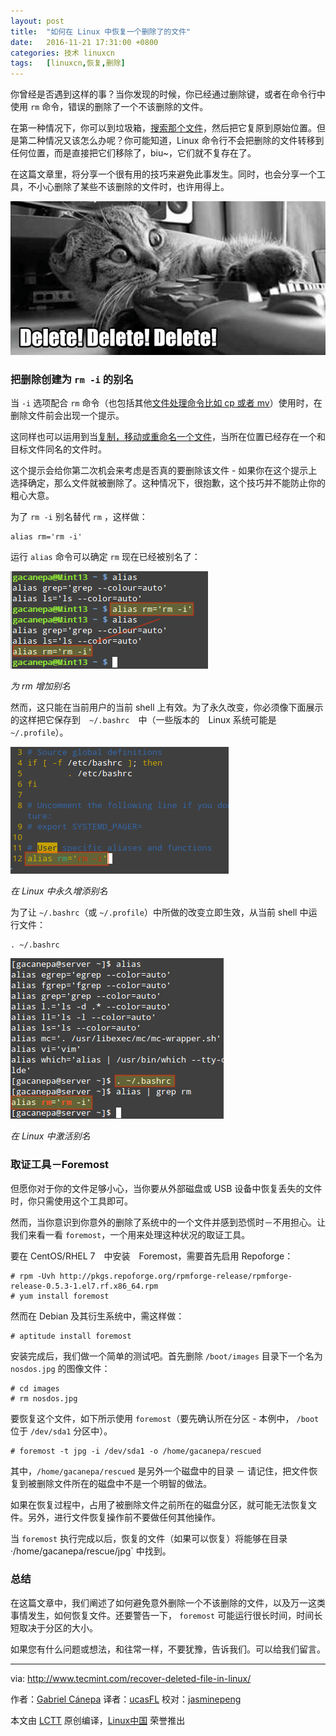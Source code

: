 ```yaml
---
layout: post
title:	"如何在 Linux 中恢复一个删除了的文件"
date:	2016-11-21 17:31:00 +0800 
categories:	技术 linuxcn 
tags:	[linuxcn,恢复,删除]
---
```



你曾经是否遇到这样的事？当你发现的时候，你已经通过删除键，或者在命令行中使用 `rm` 命令，错误的删除了一个不该删除的文件。


在第一种情况下，你可以到垃圾箱，[搜索那个文件](http://www.tecmint.com/linux-find-command-to-search-multiple-filenames-extensions/)，然后把它复原到原始位置。但是第二种情况又该怎么办呢？你可能知道，Linux 命令行不会把删除的文件转移到任何位置，而是直接把它们移除了，biu~，它们就不复存在了。


在这篇文章里，将分享一个很有用的技巧来避免此事发生。同时，也会分享一个工具，不小心删除了某些不该删除的文件时，也许用得上。


![](/Asserts/Images/album/201611/21/173028cuiyslcgwtttcffp.png)


### 把删除创建为 `rm -i` 的别名


当 `-i` 选项配合 `rm` 命令（也包括其他[文件处理命令比如 cp 或者 mv](http://www.tecmint.com/progress-monitor-check-progress-of-linux-commands/)）使用时，在删除文件前会出现一个提示。


这同样也可以运用到当[复制，移动或重命名一个文件](http://www.tecmint.com/rename-multiple-files-in-linux/)，当所在位置已经存在一个和目标文件同名的文件时。


这个提示会给你第二次机会来考虑是否真的要删除该文件 - 如果你在这个提示上选择确定，那么文件就被删除了。这种情况下，很抱歉，这个技巧并不能防止你的粗心大意。


为了 `rm -i` 别名替代 `rm` ，这样做：



```
alias rm='rm -i'

```

运行 `alias` 命令可以确定 `rm` 现在已经被别名了：


![增加 rm 别名的命令](/Asserts/Images/album/201611/21/173116rtvjzm9781fdtt1b.png)


*为 rm 增加别名*


然而，这只能在当前用户的当前 shell 上有效。为了永久改变，你必须像下面展示的这样把它保存到　`~/.bashrc`　中（一些版本的　Linux 系统可能是　`~/.profile`）。


![在 Linux 中永久增添别名](/Asserts/Images/album/201611/21/173116ov411vtdfs7m4a4u.png)


*在 Linux 中永久增添别名*


为了让 `~/.bashrc`（或 `~/.profile`）中所做的改变立即生效，从当前 shell 中运行文件：



```
. ~/.bashrc

```

![在 Linux 中激活别名](/Asserts/Images/album/201611/21/173117md1voc8siyedojzz.png)


*在 Linux 中激活别名*


### 取证工具－Foremost


但愿你对于你的文件足够小心，当你要从外部磁盘或 USB 设备中恢复丢失的文件时，你只需使用这个工具即可。


然而，当你意识到你意外的删除了系统中的一个文件并感到恐慌时－不用担心。让我们来看一看 `foremost`，一个用来处理这种状况的取证工具。


要在 CentOS/RHEL 7　中安装　Foremost，需要首先启用 Repoforge：



```
# rpm -Uvh http://pkgs.repoforge.org/rpmforge-release/rpmforge-release-0.5.3-1.el7.rf.x86_64.rpm
# yum install foremost

```

然而在 Debian 及其衍生系统中，需这样做：



```
# aptitude install foremost

```

安装完成后，我们做一个简单的测试吧。首先删除 `/boot/images` 目录下一个名为 `nosdos.jpg` 的图像文件：



```
# cd images
# rm nosdos.jpg

```

要恢复这个文件，如下所示使用 `foremost`（要先确认所在分区 - 本例中， `/boot` 位于 `/dev/sda1` 分区中）。



```
# foremost -t jpg -i /dev/sda1 -o /home/gacanepa/rescued

```

其中，`/home/gacanepa/rescued` 是另外一个磁盘中的目录 － 请记住，把文件恢复到被删除文件所在的磁盘中不是一个明智的做法。


如果在恢复过程中，占用了被删除文件之前所在的磁盘分区，就可能无法恢复文件。另外，进行文件恢复操作前不要做任何其他操作。


当 `foremost` 执行完成以后，恢复的文件（如果可以恢复）将能够在目录 ·/home/gacanepa/rescue/jpg` 中找到。


### 总结


在这篇文章中，我们阐述了如何避免意外删除一个不该删除的文件，以及万一这类事情发生，如何恢复文件。还要警告一下， `foremost` 可能运行很长时间，时间长短取决于分区的大小。


如果您有什么问题或想法，和往常一样，不要犹豫，告诉我们。可以给我们留言。




---


via: <http://www.tecmint.com/recover-deleted-file-in-linux/>


作者：[Gabriel Cánepa](http://www.tecmint.com/author/gacanepa/) 译者：[ucasFL](https://github.com/ucasFL) 校对：[jasminepeng](https://github.com/jasminepeng)


本文由 [LCTT](https://github.com/LCTT/TranslateProject) 原创编译，[Linux中国](https://linux.cn/) 荣誉推出
